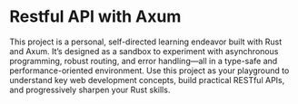 # Restful API with Axum

This project is a personal, self-directed learning endeavor built with Rust and Axum. It’s designed as a sandbox to experiment with asynchronous programming, robust routing, and error handling—all in a type-safe and performance-oriented environment. Use this project as your playground to understand key web development concepts, build practical RESTful APIs, and progressively sharpen your Rust skills.

